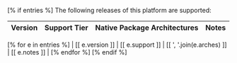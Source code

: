 [% if entries %]
The following releases of this platform are supported:

| Version | Support Tier | Native Package Architectures | Notes |
|:-------:|:------------:|:----------------------------:|:----- |
[% for e in entries %]
| [[ e.version ]] | [[ e.support ]] | [[ ', '.join(e.arches) ]] | [[ e.notes ]] |
[% endfor %]
[% endif %]
